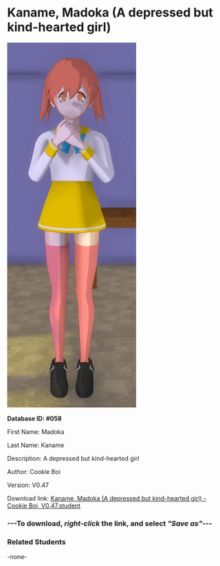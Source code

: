 # Kaname, Madoka (A depressed but kind-hearted girl)

<img src="Files/Kaname, Madoka (A depressed but kind-hearted girl).png" title="Kaname, Madoka (A depressed but kind-hearted girl) - Cookie Boi, V0.47">

**Database ID: #058**

First Name: Madoka

Last Name: Kaname

Description: A depressed but kind-hearted girl

Author: Cookie Boi

Version: V0.47

Download link: <a href="https://raw.githubusercontent.com/Arbiter1223/Daigaku-Gurashi-Custom-Students/master/Students/Files/Kaname%2C%20Madoka%20(A%20depressed%20but%20kind-hearted%20girl)%20-%20Cookie%20Boi%2C%20V0.47.student">Kaname, Madoka (A depressed but kind-hearted girl) - Cookie Boi, V0.47.student</a>

### ---**To download, _right-click_ the link, and select _"Save as"_**---

### Related Students

-none-
